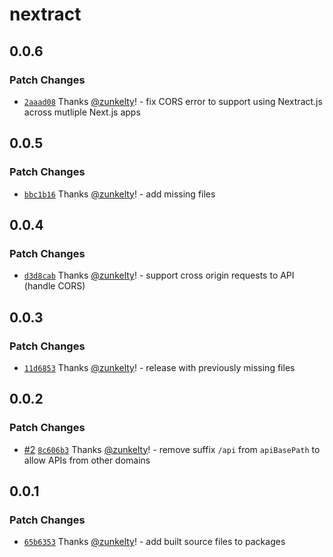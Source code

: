 # nextract

## 0.0.6

### Patch Changes

- [`2aaad08`](https://github.com/nextractjs/nextractjs/commit/2aaad08c0bb79e5431fc6c480cdb783ee0f03a26) Thanks [@zunkelty](https://github.com/zunkelty)! - fix CORS error to support using Nextract.js across mutliple Next.js apps

## 0.0.5

### Patch Changes

- [`bbc1b16`](https://github.com/nextractjs/nextractjs/commit/bbc1b16f4238bd10e5fcb78129f27784b9f82b45) Thanks [@zunkelty](https://github.com/zunkelty)! - add missing files

## 0.0.4

### Patch Changes

- [`d3d8cab`](https://github.com/nextractjs/nextractjs/commit/d3d8cabe7028f88e66deadb5f84c2edc641c65d6) Thanks [@zunkelty](https://github.com/zunkelty)! - support cross origin requests to API (handle CORS)

## 0.0.3

### Patch Changes

- [`11d6853`](https://github.com/nextractjs/nextractjs/commit/11d68533e66b8a143ec1a1efd97282c5de3c7e0d) Thanks [@zunkelty](https://github.com/zunkelty)! - release with previously missing files

## 0.0.2

### Patch Changes

- [#2](https://github.com/nextractjs/nextractjs/pull/2) [`8c606b3`](https://github.com/nextractjs/nextractjs/commit/8c606b3f44b19c203ca70f65d2c85f959b002579) Thanks [@zunkelty](https://github.com/zunkelty)! - remove suffix `/api` from `apiBasePath` to allow APIs from other domains

## 0.0.1

### Patch Changes

- [`65b6353`](https://github.com/nextractjs/nextractjs/commit/65b63538434f65f839207b2063bb5d03e4049ee6) Thanks [@zunkelty](https://github.com/zunkelty)! - add built source files to packages
